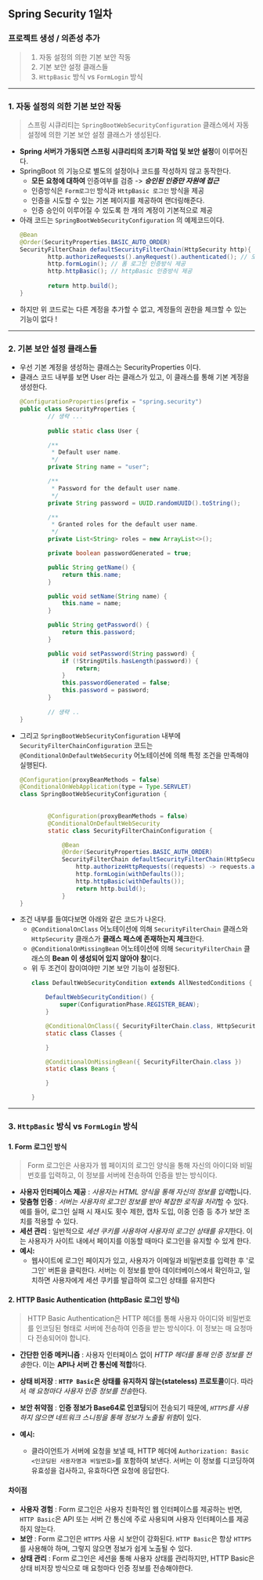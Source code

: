 ## Spring Security 1일차

### 프로젝트 생성 / 의존성 추가
> 1. 자동 설정의 의한 기본 보안 작동
> 2. 기본 보안 설정 클래스들
> 3. `HttpBasic` 방식 vs `FormLogin` 방식
---
### 1. 자동 설정의 의한 기본 보안 작동
> 스프링 시큐리티는 `SpringBootWebSecurityConfiguration` 클래스에서 자동 설정에 의한 기본 보안 설정 클래스가 생성된다.

- **Spring 서버가 가동되면 스프링 시큐리티의 초기화 작업 및 보안 설정**이 이루어진다.
- SpringBoot 의 기능으로 별도의 설정이나 코드를 작성하지 않고 동작한다.
  - **모든 요청에 대하여** 인증여부를 검증 -> _**승인된 인증만 자원에 접근**_
  - 인증방식은 `Form로그인` 방식과 `HttpBasic 로그인` 방식을 제공
  - 인증을 시도할 수 있는 기본 페이지를 제공하여 랜더링해준다.
  - 인증 승인이 이루어질 수 있도록 한 개의 계정이 기본적으로 제공
- 아래 코드는 `SpringBootWebSecurityConfiguration` 의 예제코드이다.
    ```java
    @Bean
    @Order(SecurityProperties.BASIC_AUTO_ORDER)
    SecurityFilterChain defaultSecurityFilterChain(HttpSecurity http){
            http.authorizeRequests().anyRequest().authenticated(); // 모든요청(anyRequest)에 인증(authenticated)를 받아야 한다.
            http.formLogin(); // 폼 로그인 인증방식 제공
            http.httpBasic(); // httpBasic 인증방식 제공
            
            return http.build();
    }
    ```
- 하지만 위 코드로는 다른 계정을 추가할 수 없고, 계정들의 권한을 체크할 수 있는 기능이 없다 !
---
### 2. 기본 보안 설정 클래스들
- 우선 기본 계정을 생성하는 클래스는 SecurityProperties 이다.
- 클래스 코드 내부를 보면 User 라는 클래스가 있고, 이 클래스를 통해 기본 계정을 생성한다.
    ```java
    @ConfigurationProperties(prefix = "spring.security")
    public class SecurityProperties {
            // 생략 ...
            
            public static class User {
    
            /**
             * Default user name.
             */
            private String name = "user";
    
            /**
             * Password for the default user name.
             */
            private String password = UUID.randomUUID().toString();
    
            /**
             * Granted roles for the default user name.
             */
            private List<String> roles = new ArrayList<>();
    
            private boolean passwordGenerated = true;
    
            public String getName() {
                return this.name;
            }
    
            public void setName(String name) {
                this.name = name;
            }
    
            public String getPassword() {
                return this.password;
            }
    
            public void setPassword(String password) {
                if (!StringUtils.hasLength(password)) {
                    return;
                }
                this.passwordGenerated = false;
                this.password = password;
            }
        
            // 생략 ..
    }
    ```
- 그리고 `SpringBootWebSecurityConfiguration` 내부에 `SecurityFilterChainConfiguration` 코드는 `@ConditionalOnDefaultWebSecurity` 어노테이션에 의해 특정 조건을 만족해야 실행된다.
    ```java
    @Configuration(proxyBeanMethods = false)
    @ConditionalOnWebApplication(type = Type.SERVLET)
    class SpringBootWebSecurityConfiguration {
            
            
            @Configuration(proxyBeanMethods = false)
            @ConditionalOnDefaultWebSecurity
            static class SecurityFilterChainConfiguration {
    
                @Bean
                @Order(SecurityProperties.BASIC_AUTH_ORDER)
                SecurityFilterChain defaultSecurityFilterChain(HttpSecurity http) throws Exception {
                    http.authorizeHttpRequests((requests) -> requests.anyRequest().authenticated());
                    http.formLogin(withDefaults());
                    http.httpBasic(withDefaults());
                    return http.build();
                }
    }
    ```
- 조건 내부를 들여다보면 아래와 같은 코드가 나온다.
  - `@ConditionalOnClass` 어노테이션에 의해 `SecurityFilterChain`  클래스와 `HttpSecurity` 클래스가 **클래스 패스에 존재하는지 체크**한다.
  - `@ConditionalOnMissingBean` 어노테이션에 의해 `SecurityFilterChain` 클래스의 **Bean 이 생성되어 있지 않아야 참**이다.
  - 위 두 조건이 참이여야만 기본 보안 기능이 설정된다.
    ```java
    class DefaultWebSecurityCondition extends AllNestedConditions {
    
        DefaultWebSecurityCondition() {
            super(ConfigurationPhase.REGISTER_BEAN);
        }
    
        @ConditionalOnClass({ SecurityFilterChain.class, HttpSecurity.class })
        static class Classes {
    
        }
    
        @ConditionalOnMissingBean({ SecurityFilterChain.class })
        static class Beans {
    
        }
    
    }
    ```
---
### 3. `HttpBasic` 방식 vs `FormLogin` 방식
#### 1. Form 로그인 방식
> Form 로그인은 사용자가 웹 페이지의 로그인 양식을 통해 자신의 아이디와 비밀번호를 입력하고, 이 정보를 서버에 전송하여 인증을 받는 방식이다.
- **사용자 인터페이스 제공** : *사용자는 HTML 양식을 통해 자신의 정보를 입력*합니다.
- **맞춤형 인증** : *서버는 사용자의 로그인 정보를 받아 복잡한 로직을 처리*할 수 있다. 예를 들어, 로그인 실패 시 재시도 횟수 제한, 캡차 도입, 이중 인증 등 추가 보안 조치를 적용할 수 있다.
- **세션 관리** : 일반적으로 *세션 쿠키를 사용하여 사용자의 로그인 상태를 유지*한다. 이는 사용자가 사이트 내에서 페이지를 이동할 때마다 로그인을 유지할 수 있게 한다.
- **예시:**
  - 웹사이트에 로그인 페이지가 있고, 사용자가 이메일과 비밀번호를 입력한 후 '로그인' 버튼을 클릭한다. 서버는 이 정보를 받아 데이터베이스에서 확인하고, 일치하면 사용자에게 세션 쿠키를 발급하여 로그인 상태를 유지한다

#### 2. HTTP Basic Authentication (httpBasic 로그인 방식)
> HTTP Basic Authentication은 HTTP 헤더를 통해 사용자 아이디와 비밀번호를 인코딩된 형태로 서버에 전송하여 인증을 받는 방식이다. 이 정보는 매 요청마다 전송되어야 합니다.

- **간단한 인증 메커니즘** : 사용자 인터페이스 없이 *HTTP 헤더를 통해 인증 정보를 전송*한다. 이는 **API나 서버 간 통신에 적합**하다.
- **상태 비저장** : **`HTTP Basic`은 상태를 유지하지 않는(stateless) 프로토콜**이다. 따라서 *매 요청마다 사용자 인증 정보를 전송*한다.
- **보안 취약점** : **인증 정보가 Base64로 인코딩**되어 전송되기 때문에, *`HTTPS`를 사용하지 않으면 네트워크 스니핑을 통해 정보가 노출될 위험*이 있다.

- **예시:**
  - 클라이언트가 서버에 요청을 보낼 때, HTTP 헤더에 `Authorization: Basic <인코딩된 사용자명과 비밀번호>`를 포함하여 보낸다. 서버는 이 정보를 디코딩하여 유효성을 검사하고, 유효하다면 요청에 응답한다.

#### 차이점
- **사용자 경험** : Form 로그인은 사용자 친화적인 웹 인터페이스를 제공하는 반면, `HTTP Basic`은 API 또는 서버 간 통신에 주로 사용되며 사용자 인터페이스를 제공하지 않는다.
- **보안** : Form 로그인은 `HTTPS` 사용 시 보안이 강화된다. `HTTP Basic`은 항상 `HTTPS`를 사용해야 하며, 그렇지 않으면 정보가 쉽게 노출될 수 있다.
- **상태 관리** : Form 로그인은 세션을 통해 사용자 상태를 관리하지만, HTTP Basic은 상태 비저장 방식으로 매 요청마다 인증 정보를 전송해야한다.

